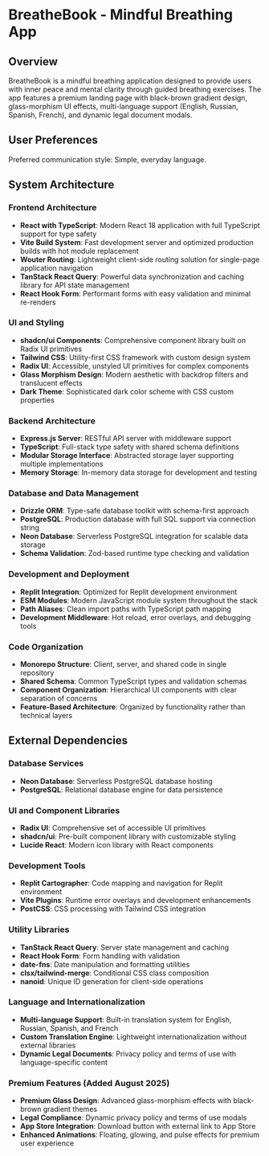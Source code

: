 # BreatheBook - Mindful Breathing App

## Overview

BreatheBook is a mindful breathing application designed to provide users with inner peace and mental clarity through guided breathing exercises. The app features a premium landing page with black-brown gradient design, glass-morphism UI effects, multi-language support (English, Russian, Spanish, French), and dynamic legal document modals.

## User Preferences

Preferred communication style: Simple, everyday language.

## System Architecture

### Frontend Architecture
- **React with TypeScript**: Modern React 18 application with full TypeScript support for type safety
- **Vite Build System**: Fast development server and optimized production builds with hot module replacement
- **Wouter Routing**: Lightweight client-side routing solution for single-page application navigation
- **TanStack React Query**: Powerful data synchronization and caching library for API state management
- **React Hook Form**: Performant forms with easy validation and minimal re-renders

### UI and Styling
- **shadcn/ui Components**: Comprehensive component library built on Radix UI primitives
- **Tailwind CSS**: Utility-first CSS framework with custom design system
- **Radix UI**: Accessible, unstyled UI primitives for complex components
- **Glass Morphism Design**: Modern aesthetic with backdrop filters and translucent effects
- **Dark Theme**: Sophisticated dark color scheme with CSS custom properties

### Backend Architecture
- **Express.js Server**: RESTful API server with middleware support
- **TypeScript**: Full-stack type safety with shared schema definitions
- **Modular Storage Interface**: Abstracted storage layer supporting multiple implementations
- **Memory Storage**: In-memory data storage for development and testing

### Database and Data Management
- **Drizzle ORM**: Type-safe database toolkit with schema-first approach
- **PostgreSQL**: Production database with full SQL support via connection string
- **Neon Database**: Serverless PostgreSQL integration for scalable data storage
- **Schema Validation**: Zod-based runtime type checking and validation

### Development and Deployment
- **Replit Integration**: Optimized for Replit development environment
- **ESM Modules**: Modern JavaScript module system throughout the stack
- **Path Aliases**: Clean import paths with TypeScript path mapping
- **Development Middleware**: Hot reload, error overlays, and debugging tools

### Code Organization
- **Monorepo Structure**: Client, server, and shared code in single repository
- **Shared Schema**: Common TypeScript types and validation schemas
- **Component Organization**: Hierarchical UI components with clear separation of concerns
- **Feature-Based Architecture**: Organized by functionality rather than technical layers

## External Dependencies

### Database Services
- **Neon Database**: Serverless PostgreSQL database hosting
- **PostgreSQL**: Relational database engine for data persistence

### UI and Component Libraries
- **Radix UI**: Comprehensive set of accessible UI primitives
- **shadcn/ui**: Pre-built component library with customizable styling
- **Lucide React**: Modern icon library with React components

### Development Tools
- **Replit Cartographer**: Code mapping and navigation for Replit environment
- **Vite Plugins**: Runtime error overlays and development enhancements
- **PostCSS**: CSS processing with Tailwind CSS integration

### Utility Libraries
- **TanStack React Query**: Server state management and caching
- **React Hook Form**: Form handling with validation
- **date-fns**: Date manipulation and formatting utilities
- **clsx/tailwind-merge**: Conditional CSS class composition
- **nanoid**: Unique ID generation for client-side operations

### Language and Internationalization
- **Multi-language Support**: Built-in translation system for English, Russian, Spanish, and French
- **Custom Translation Engine**: Lightweight internationalization without external libraries
- **Dynamic Legal Documents**: Privacy policy and terms of use with language-specific content

### Premium Features (Added August 2025)
- **Premium Glass Design**: Advanced glass-morphism effects with black-brown gradient themes
- **Legal Compliance**: Dynamic privacy policy and terms of use modals
- **App Store Integration**: Download button with external link to App Store
- **Enhanced Animations**: Floating, glowing, and pulse effects for premium user experience